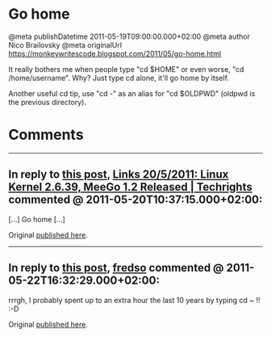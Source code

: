 # Go home

@meta publishDatetime 2011-05-19T09:00:00.000+02:00
@meta author Nico Brailovsky
@meta originalUrl https://monkeywritescode.blogspot.com/2011/05/go-home.html

It really bothers me when people type "cd $HOME" or even worse, "cd /home/username". Why? Just type cd alone, it'll go home by itself.

Another useful cd tip, use "cd -" as an alias for "cd $OLDPWD" (oldpwd is the previous directory).

# Comments

---
## In reply to [this post](), [Links 20/5/2011: Linux Kernel 2.6.39, MeeGo 1.2 Released | Techrights](http://techrights.org/2011/05/20/meego-1-2-released/) commented @ 2011-05-20T10:37:15.000+02:00:

[...] Go home [...]

Original [published here](md_blog/2011/0519_Gohome.md).

---
## In reply to [this post](), [fredso]() commented @ 2011-05-22T16:32:29.000+02:00:

rrrgh, I probably spent up to an extra hour the last 10 years by typing cd ~ !! :-D

Original [published here](md_blog/2011/0519_Gohome.md).
